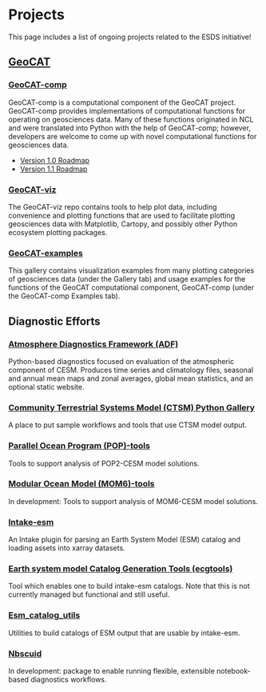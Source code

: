 # Projects

This page includes a list of ongoing projects related to the ESDS initiative!

## [GeoCAT](https://geocat.ucar.edu/)

### [GeoCAT-comp](https://geocat-comp.readthedocs.io/en/latest/)

GeoCAT-comp is a computational component of the GeoCAT project. GeoCAT-comp provides implementations of computational functions for operating on geosciences data. Many of these functions originated in NCL and were translated into Python with the help of GeoCAT-comp; however, developers are welcome to come up with novel computational functions for geosciences data.

- [Version 1.0 Roadmap](https://github.com/NCAR/geocat-comp/projects/1)
- [Version 1.1 Roadmap](https://github.com/NCAR/geocat-comp/projects/2)

### [GeoCAT-viz](https://geocat-viz.readthedocs.io/en/latest/)

The GeoCAT-viz repo contains tools to help plot data, including convenience and plotting functions that are used to facilitate plotting geosciences data with Matplotlib, Cartopy, and possibly other Python ecosystem plotting packages.

### [GeoCAT-examples](https://geocat-examples.readthedocs.io/en/latest/)

This gallery contains visualization examples from many plotting categories of geosciences data (under the Gallery tab) and usage examples for the functions of the GeoCAT computational component, GeoCAT-comp (under the GeoCAT-comp Examples tab).

## Diagnostic Efforts

### [Atmosphere Diagnostics Framework (ADF)](https://github.com/NCAR/CAM_diagnostics)

Python-based diagnostics focused on evaluation of the atmospheric component of CESM. Produces time series and climatology files, seasonal and annual mean maps and zonal averages, global mean statistics, and an optional static website.

### [Community Terrestrial Systems Model (CTSM) Python Gallery](https://github.com/NCAR/ctsm_python_gallery)

A place to put sample workflows and tools that use CTSM model output.

### [Parallel Ocean Program (POP)-tools](https://github.com/NCAR/pop-tools)

Tools to support analysis of POP2-CESM model solutions.

### [Modular Ocean Model (MOM6)-tools](https://github.com/NCAR/mom6-tools)
In development: Tools to support analysis of MOM6-CESM model solutions.

### [Intake-esm](https://github.com/intake/intake-esm)

An Intake plugin for parsing an Earth System Model (ESM) catalog and loading assets into xarray datasets.

### [Earth system model Catalog Generation Tools (ecgtools)](https://github.com/NCAR/ecgtools)

Tool which enables one to build intake-esm catalogs. Note that this is not currently managed but functional and still useful.

### [Esm_catalog_utils](https://esm-catalog-utils.readthedocs.io/en/latest/)

Utilities to build catalogs of ESM output that are usable by intake-esm.

### [Nbscuid](https://github.com/rmshkv/nbscuid)

In development: package to enable running flexible, extensible notebook-based diagnostics workflows.

